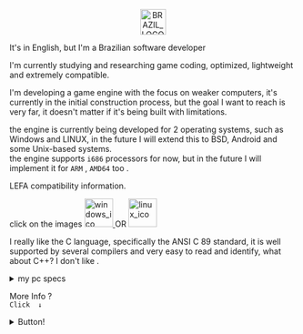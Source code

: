 <p align="center">
  <img width="45" height="45" src="https://cdn.icon-icons.com/icons2/107/PNG/512/brazil_18295.png" alt="BRAZIL_LOGO_FLAG">
</p>

It's in English, but I'm a Brazilian software developer  

I'm currently studying and researching game coding, optimized, lightweight and extremely compatible. 
  
I'm developing a game engine with the focus on weaker computers, it's currently in the initial construction process, but the goal I want to reach is very far, it doesn't matter if it's being built with limitations.

the engine is currently being developed for 2 operating systems, such as Windows and LINUX, in the future I will extend this to BSD, Android and some Unix-based systems.  
the engine supports ``i686`` processors for now, but in the future I will implement it for ``ARM`` , ``AMD64`` too  .

LEFA compatibility information.  

<p align="left">
click on the images  
  <a href="link_for_windows_os_doc">
    <img src="https://cdn.icon-icons.com/icons2/5/PNG/256/windows_284.png" alt="windows_ico" width="50" height="50">
  </a>
OR 
  <a href="link_for_linux_os_doc">
    <img src="https://icons.iconarchive.com/icons/kearone/comicons/128/linux-icon.png" alt="linux_ico" width="50" height="50">
  </a>
</p>

I really like the C language, specifically the ANSI C 89 standard, it is well supported by several compilers and very easy to read and identify, what about C++? I don't like .





</div>
  <details>
   <summary> my pc specs  </summary> 

<div style="display: inline_block"><br>
    <img align="center" alt="Black"  src="https://img.shields.io/badge/⠀⠀⠀⠀⠀⠀⠀⠀⠀⠀⠀⠀⠀Г DELL ⅃ ⠀⠀⠀⠀⠀⠀⠀⠀⠀⠀⠀⠀-%23000?style=for-the-badge&logo=&logoColor=white">
        
| my pc| Dell Optiplex 3040 |Tower Pc |
|-|-|-|
| CPU | i7 6700 | 3.40 GHZ⠀ |
| GPU/IG | Intel Graphics 530  | no powerclock⠀|
| OS 1 | Linux Mint Cinnamon      |⠀X64⠀|
| OS 2 | WIndows 11 home LITE      |⠀X64⠀|
| RAM | 16 GB                | DDR3L⠀DC⠀⠀|
| DSK | 1TB  7200 RPM           | SEAGATE⠀|

</details>


  More Info ?  
 ```Click  ↓```
</div>
  <details>
   <summary> Button!  </summary> 

  
    # ASCII Art
                   
                                ██████╗  ██╗  ██╗ ██╗ ██╗  ██╗ ██╗ ██╗     ██╗                         
                                ██╔══██╗ ██║  ██║ ██║ ██║ ██╔╝ ██║ ██║     ██║                         
                                ██████╔╝ ███████║ ██║ █████╔╝  ██║ ██║     ██║                         
                                ██╔═══╝  ██╔══██║ ██║ ██╔═██╗  ██║ ██║     ██║                          
                                ██║      ██║  ██║ ██║ ██║  ██╗ ██║ ███████╗███████╗             
                                ╚═╝      ╚═╝  ╚═╝ ╚═╝ ╚═╝  ╚═╝ ╚═╝ ╚══════╝╚══════╝           
  
============   
    
    
  
  ####
     * | LEFA Game Engine |
     * | Bloody AntZ | 
     * | Passnasty fantasy |
 ----
    
  [LEFA simple Game Engine](https://github.com/SILDTeam/LEFA-GE)
</details>

   

  
